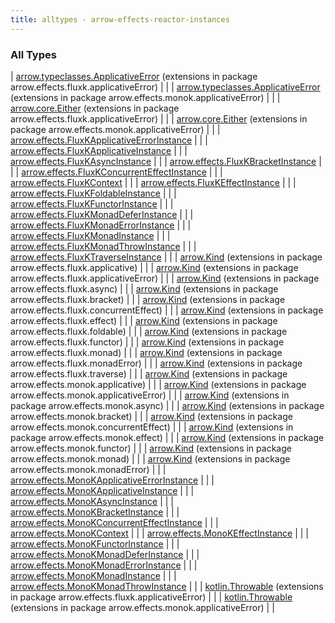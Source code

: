```yaml
---
title: alltypes - arrow-effects-reactor-instances
---
```


### All Types

| [arrow.typeclasses.ApplicativeError](../arrow.effects.fluxk.applicative-error/arrow.typeclasses.-applicative-error/index.html) (extensions in package arrow.effects.fluxk.applicativeError) |  |
| [arrow.typeclasses.ApplicativeError](../arrow.effects.monok.applicative-error/arrow.typeclasses.-applicative-error/index.html) (extensions in package arrow.effects.monok.applicativeError) |  |
| [arrow.core.Either](../arrow.effects.fluxk.applicative-error/arrow.core.-either/index.html) (extensions in package arrow.effects.fluxk.applicativeError) |  |
| [arrow.core.Either](../arrow.effects.monok.applicative-error/arrow.core.-either/index.html) (extensions in package arrow.effects.monok.applicativeError) |  |
| [arrow.effects.FluxKApplicativeErrorInstance](../arrow.effects/-flux-k-applicative-error-instance/index.html) |  |
| [arrow.effects.FluxKApplicativeInstance](../arrow.effects/-flux-k-applicative-instance/index.html) |  |
| [arrow.effects.FluxKAsyncInstance](../arrow.effects/-flux-k-async-instance/index.html) |  |
| [arrow.effects.FluxKBracketInstance](../arrow.effects/-flux-k-bracket-instance/index.html) |  |
| [arrow.effects.FluxKConcurrentEffectInstance](../arrow.effects/-flux-k-concurrent-effect-instance/index.html) |  |
| [arrow.effects.FluxKContext](../arrow.effects/-flux-k-context/index.html) |  |
| [arrow.effects.FluxKEffectInstance](../arrow.effects/-flux-k-effect-instance/index.html) |  |
| [arrow.effects.FluxKFoldableInstance](../arrow.effects/-flux-k-foldable-instance/index.html) |  |
| [arrow.effects.FluxKFunctorInstance](../arrow.effects/-flux-k-functor-instance/index.html) |  |
| [arrow.effects.FluxKMonadDeferInstance](../arrow.effects/-flux-k-monad-defer-instance/index.html) |  |
| [arrow.effects.FluxKMonadErrorInstance](../arrow.effects/-flux-k-monad-error-instance/index.html) |  |
| [arrow.effects.FluxKMonadInstance](../arrow.effects/-flux-k-monad-instance/index.html) |  |
| [arrow.effects.FluxKMonadThrowInstance](../arrow.effects/-flux-k-monad-throw-instance.html) |  |
| [arrow.effects.FluxKTraverseInstance](../arrow.effects/-flux-k-traverse-instance/index.html) |  |
| [arrow.Kind](../arrow.effects.fluxk.applicative/arrow.-kind/index.html) (extensions in package arrow.effects.fluxk.applicative) |  |
| [arrow.Kind](../arrow.effects.fluxk.applicative-error/arrow.-kind/index.html) (extensions in package arrow.effects.fluxk.applicativeError) |  |
| [arrow.Kind](../arrow.effects.fluxk.async/arrow.-kind/index.html) (extensions in package arrow.effects.fluxk.async) |  |
| [arrow.Kind](../arrow.effects.fluxk.bracket/arrow.-kind/index.html) (extensions in package arrow.effects.fluxk.bracket) |  |
| [arrow.Kind](../arrow.effects.fluxk.concurrent-effect/arrow.-kind/index.html) (extensions in package arrow.effects.fluxk.concurrentEffect) |  |
| [arrow.Kind](../arrow.effects.fluxk.effect/arrow.-kind/index.html) (extensions in package arrow.effects.fluxk.effect) |  |
| [arrow.Kind](../arrow.effects.fluxk.foldable/arrow.-kind/index.html) (extensions in package arrow.effects.fluxk.foldable) |  |
| [arrow.Kind](../arrow.effects.fluxk.functor/arrow.-kind/index.html) (extensions in package arrow.effects.fluxk.functor) |  |
| [arrow.Kind](../arrow.effects.fluxk.monad/arrow.-kind/index.html) (extensions in package arrow.effects.fluxk.monad) |  |
| [arrow.Kind](../arrow.effects.fluxk.monad-error/arrow.-kind/index.html) (extensions in package arrow.effects.fluxk.monadError) |  |
| [arrow.Kind](../arrow.effects.fluxk.traverse/arrow.-kind/index.html) (extensions in package arrow.effects.fluxk.traverse) |  |
| [arrow.Kind](../arrow.effects.monok.applicative/arrow.-kind/index.html) (extensions in package arrow.effects.monok.applicative) |  |
| [arrow.Kind](../arrow.effects.monok.applicative-error/arrow.-kind/index.html) (extensions in package arrow.effects.monok.applicativeError) |  |
| [arrow.Kind](../arrow.effects.monok.async/arrow.-kind/index.html) (extensions in package arrow.effects.monok.async) |  |
| [arrow.Kind](../arrow.effects.monok.bracket/arrow.-kind/index.html) (extensions in package arrow.effects.monok.bracket) |  |
| [arrow.Kind](../arrow.effects.monok.concurrent-effect/arrow.-kind/index.html) (extensions in package arrow.effects.monok.concurrentEffect) |  |
| [arrow.Kind](../arrow.effects.monok.effect/arrow.-kind/index.html) (extensions in package arrow.effects.monok.effect) |  |
| [arrow.Kind](../arrow.effects.monok.functor/arrow.-kind/index.html) (extensions in package arrow.effects.monok.functor) |  |
| [arrow.Kind](../arrow.effects.monok.monad/arrow.-kind/index.html) (extensions in package arrow.effects.monok.monad) |  |
| [arrow.Kind](../arrow.effects.monok.monad-error/arrow.-kind/index.html) (extensions in package arrow.effects.monok.monadError) |  |
| [arrow.effects.MonoKApplicativeErrorInstance](../arrow.effects/-mono-k-applicative-error-instance/index.html) |  |
| [arrow.effects.MonoKApplicativeInstance](../arrow.effects/-mono-k-applicative-instance/index.html) |  |
| [arrow.effects.MonoKAsyncInstance](../arrow.effects/-mono-k-async-instance/index.html) |  |
| [arrow.effects.MonoKBracketInstance](../arrow.effects/-mono-k-bracket-instance/index.html) |  |
| [arrow.effects.MonoKConcurrentEffectInstance](../arrow.effects/-mono-k-concurrent-effect-instance/index.html) |  |
| [arrow.effects.MonoKContext](../arrow.effects/-mono-k-context.html) |  |
| [arrow.effects.MonoKEffectInstance](../arrow.effects/-mono-k-effect-instance/index.html) |  |
| [arrow.effects.MonoKFunctorInstance](../arrow.effects/-mono-k-functor-instance/index.html) |  |
| [arrow.effects.MonoKMonadDeferInstance](../arrow.effects/-mono-k-monad-defer-instance/index.html) |  |
| [arrow.effects.MonoKMonadErrorInstance](../arrow.effects/-mono-k-monad-error-instance/index.html) |  |
| [arrow.effects.MonoKMonadInstance](../arrow.effects/-mono-k-monad-instance/index.html) |  |
| [arrow.effects.MonoKMonadThrowInstance](../arrow.effects/-mono-k-monad-throw-instance.html) |  |
| [kotlin.Throwable](../arrow.effects.fluxk.applicative-error/kotlin.-throwable/index.html) (extensions in package arrow.effects.fluxk.applicativeError) |  |
| [kotlin.Throwable](../arrow.effects.monok.applicative-error/kotlin.-throwable/index.html) (extensions in package arrow.effects.monok.applicativeError) |  |


